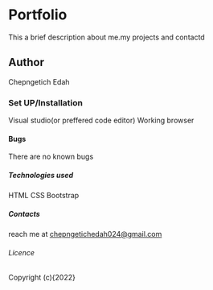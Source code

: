 # Portfolio
This a brief description about me.my projects and contactd
## Author
Chepngetich Edah
### Set UP/Installation
Visual studio(or preffered code editor)
Working browser
#### Bugs
There are no known bugs
##### Technologies used
HTML
CSS
Bootstrap
##### Contacts
reach me at chepngetichedah024@gmail.com
###### Licence
Copyright (c){2022}
